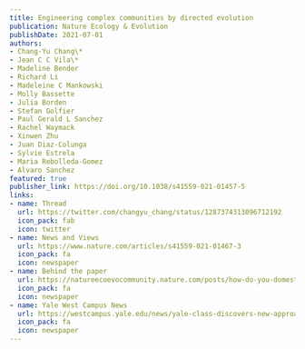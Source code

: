 ```yaml
---
title: Engineering complex communities by directed evolution
publication: Nature Ecology & Evolution
publishDate: 2021-07-01
authors:
- Chang-Yu Chang\*
- Jean C C Vila\*
- Madeline Bender
- Richard Li
- Madeleine C Mankowski
- Molly Bassette
- Julia Borden
- Stefan Golfier
- Paul Gerald L Sanchez
- Rachel Waymack
- Xinwen Zhu
- Juan Diaz-Colunga
- Sylvie Estrela
- Maria Rebolleda-Gomez
- Alvaro Sanchez
featured: true
publisher_link: https://doi.org/10.1038/s41559-021-01457-5
links:
- name: Thread
  url: https://twitter.com/changyu_chang/status/1287374313096712192
  icon_pack: fab
  icon: twitter
- name: News and Views
  url: https://www.nature.com/articles/s41559-021-01467-3
  icon_pack: fa
  icon: newspaper
- name: Behind the paper
  url: https://natureecoevocommunity.nature.com/posts/how-do-you-domesticate-a-microbial-ecosystem
  icon_pack: fa
  icon: newspaper
- name: Yale West Campus News
  url: https://westcampus.yale.edu/news/yale-class-discovers-new-approach-breeding-microbiomes
  icon_pack: fa
  icon: newspaper
---
```

